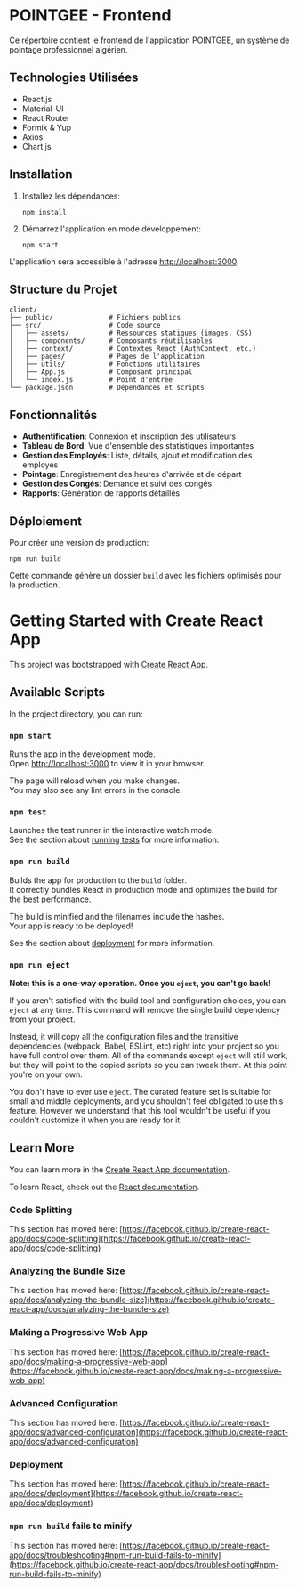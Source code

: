 # POINTGEE - Frontend

Ce répertoire contient le frontend de l'application POINTGEE, un système de pointage professionnel algérien.

## Technologies Utilisées

- React.js
- Material-UI
- React Router
- Formik & Yup
- Axios
- Chart.js

## Installation

1. Installez les dépendances:
   ```
   npm install
   ```

2. Démarrez l'application en mode développement:
   ```
   npm start
   ```

L'application sera accessible à l'adresse [http://localhost:3000](http://localhost:3000).

## Structure du Projet

```
client/
├── public/              # Fichiers publics
├── src/                 # Code source
│   ├── assets/          # Ressources statiques (images, CSS)
│   ├── components/      # Composants réutilisables
│   ├── context/         # Contextes React (AuthContext, etc.)
│   ├── pages/           # Pages de l'application
│   ├── utils/           # Fonctions utilitaires
│   ├── App.js           # Composant principal
│   └── index.js         # Point d'entrée
└── package.json         # Dépendances et scripts
```

## Fonctionnalités

- **Authentification**: Connexion et inscription des utilisateurs
- **Tableau de Bord**: Vue d'ensemble des statistiques importantes
- **Gestion des Employés**: Liste, détails, ajout et modification des employés
- **Pointage**: Enregistrement des heures d'arrivée et de départ
- **Gestion des Congés**: Demande et suivi des congés
- **Rapports**: Génération de rapports détaillés

## Déploiement

Pour créer une version de production:

```
npm run build
```

Cette commande génère un dossier `build` avec les fichiers optimisés pour la production.

# Getting Started with Create React App

This project was bootstrapped with [Create React App](https://github.com/facebook/create-react-app).

## Available Scripts

In the project directory, you can run:

### `npm start`

Runs the app in the development mode.\
Open [http://localhost:3000](http://localhost:3000) to view it in your browser.

The page will reload when you make changes.\
You may also see any lint errors in the console.

### `npm test`

Launches the test runner in the interactive watch mode.\
See the section about [running tests](https://facebook.github.io/create-react-app/docs/running-tests) for more information.

### `npm run build`

Builds the app for production to the `build` folder.\
It correctly bundles React in production mode and optimizes the build for the best performance.

The build is minified and the filenames include the hashes.\
Your app is ready to be deployed!

See the section about [deployment](https://facebook.github.io/create-react-app/docs/deployment) for more information.

### `npm run eject`

**Note: this is a one-way operation. Once you `eject`, you can't go back!**

If you aren't satisfied with the build tool and configuration choices, you can `eject` at any time. This command will remove the single build dependency from your project.

Instead, it will copy all the configuration files and the transitive dependencies (webpack, Babel, ESLint, etc) right into your project so you have full control over them. All of the commands except `eject` will still work, but they will point to the copied scripts so you can tweak them. At this point you're on your own.

You don't have to ever use `eject`. The curated feature set is suitable for small and middle deployments, and you shouldn't feel obligated to use this feature. However we understand that this tool wouldn't be useful if you couldn't customize it when you are ready for it.

## Learn More

You can learn more in the [Create React App documentation](https://facebook.github.io/create-react-app/docs/getting-started).

To learn React, check out the [React documentation](https://reactjs.org/).

### Code Splitting

This section has moved here: [https://facebook.github.io/create-react-app/docs/code-splitting](https://facebook.github.io/create-react-app/docs/code-splitting)

### Analyzing the Bundle Size

This section has moved here: [https://facebook.github.io/create-react-app/docs/analyzing-the-bundle-size](https://facebook.github.io/create-react-app/docs/analyzing-the-bundle-size)

### Making a Progressive Web App

This section has moved here: [https://facebook.github.io/create-react-app/docs/making-a-progressive-web-app](https://facebook.github.io/create-react-app/docs/making-a-progressive-web-app)

### Advanced Configuration

This section has moved here: [https://facebook.github.io/create-react-app/docs/advanced-configuration](https://facebook.github.io/create-react-app/docs/advanced-configuration)

### Deployment

This section has moved here: [https://facebook.github.io/create-react-app/docs/deployment](https://facebook.github.io/create-react-app/docs/deployment)

### `npm run build` fails to minify

This section has moved here: [https://facebook.github.io/create-react-app/docs/troubleshooting#npm-run-build-fails-to-minify](https://facebook.github.io/create-react-app/docs/troubleshooting#npm-run-build-fails-to-minify)
